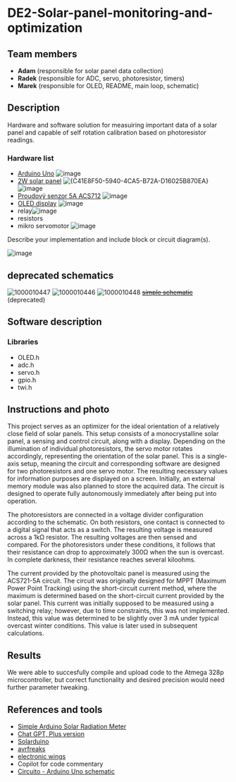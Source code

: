 # DE2-Solar-panel-monitoring-and-optimization

## Team members
- **Adam** (responsible for solar panel data collection)
- **Radek** (responsible for ADC, servo, photoresistor, timers)
- **Marek** (responsible for OLED, README, main loop, schematic)

## Description
Hardware and software solution for measuiring important data of a solar panel and capable of self rotation calibration based on photoresistor readings.


### Hardware list
- [Arduino Uno](https://store.arduino.cc/en-cz/products/arduino-uno-rev3?srsltid=AfmBOoovVZyf8qbg9ZrI9hX9NDjxxJZxmIjVDI9_GGtfzRbe-9TtOOlK)
  ![image](https://github.com/user-attachments/assets/9fc8ed89-ef09-48d7-9af8-5ad05179c47c)
- [2W solar panel](https://www.seeedstudio.com/2W-Solar-Panel-80X180.html?srsltid=AfmBOop6e6pCLGFtqS4wp1RUDEjKHGq3ao6pdDNQLPoGoyCNA_wYi9g2)
  ![{C41E8F50-5940-4CA5-B72A-D16025B870EA}](https://github.com/user-attachments/assets/7a776db0-eff5-42f8-8688-06eed0c3cecf)
  ![image](https://github.com/user-attachments/assets/d84bc595-7406-440f-bf91-510fc132af42)
- [Proudový senzor 5A ACS712](https://dratek.cz/arduino/1072-5a-proudovy-senzor-acs712.html?gad_source=1&gclid=CjwKCAiA3Na5BhAZEiwAzrfagO3sPKNKcjVXXOFWqBSw3VnbfjmYk3G59McyNn3DMNanhDyCYVnZrhoCHegQAvD_BwE)
  ![image](https://github.com/user-attachments/assets/09541cd8-586e-4af4-9a72-d8704a36a381)
- [OLED display](https://dratek.cz/arduino/3181-iic-i2c-oled-1-3-displej-128x64-bily.html?gad_source=1&gclid=CjwKCAiA3Na5BhAZEiwAzrfagGTJY9aaMqUh7axe7fEJV2dWkBF2WsShhmveTVssdStMTSZZZww1mhoCKxMQAvD_BwE) 
![image](https://github.com/user-attachments/assets/2608979c-5e9e-4a23-b03d-e2a30e73dab5)
- relay![image](https://github.com/user-attachments/assets/e5386381-58be-47d9-8d3b-961b169ccd32)
- resistors
- mikro servomotor
  ![image](https://github.com/user-attachments/assets/cb86b96b-42eb-4691-b1ce-7b8c686a4beb)
  

Describe your implementation and include block or circuit diagram(s).

![image](https://github.com/user-attachments/assets/8b63eb43-989a-42c1-b65c-ae2e348858ca)

## deprecated schematics
 ![1000010447](https://github.com/user-attachments/assets/ada05d3a-31f8-4791-bea2-af8901ae8706)
![1000010446](https://github.com/user-attachments/assets/2549ac60-b7af-41c0-96e0-6917e07c255e)
![1000010448](https://github.com/user-attachments/assets/0eaabee9-790b-423e-83fb-fc495fd5cba4)
~~[simple schematic](https://docs.google.com/presentation/d/1u240EyscOu1TMV3R26A9XNAYTfE4c-NHmTZzbbc4IIg/edit?usp=sharing)~~ (deprecated)
## Software description

### Libraries
- OLED.h
- adc.h
- servo.h
- gpio.h
- twi.h

## Instructions and photo

This project serves as an optimizer for the ideal orientation of a relatively close field of solar panels. This setup consists of a monocrystalline solar panel, a sensing and control circuit, along with a display. Depending on the illumination of individual photoresistors, the servo motor rotates accordingly, representing the orientation of the solar panel. This is a single-axis setup, meaning the circuit and corresponding software are designed for two photoresistors and one servo motor. The resulting necessary values for information purposes are displayed on a screen. Initially, an external memory module was also planned to store the acquired data. The circuit is designed to operate fully autonomously immediately after being put into operation.


The photoresistors are connected in a voltage divider configuration according to the schematic. On both resistors, one contact is connected to a digital signal that acts as a switch. The resulting voltage is measured across a 1kΩ resistor. The resulting voltages are then sensed and compared. For the photoresistors under these conditions, it follows that their resistance can drop to approximately 300Ω when the sun is overcast. In complete darkness, their resistance reaches several kiloohms.


The current provided by the photovoltaic panel is measured using the ACS721-5A circuit. The circuit was originally designed for MPPT (Maximum Power Point Tracking) using the short-circuit current method, where the maximum is determined based on the short-circuit current provided by the solar panel. This current was initially supposed to be measured using a switching relay; however, due to time constraints, this was not implemented. Instead, this value was determined to be slightly over 3 mA under typical overcast winter conditions.
This value is later used in subsequent calculations.

## Results
We were able to succesfully compile and upload code to the Atmega 328p microcontroller, but correct functionality and desired precision would need further parameter tweaking. 

## References and tools
- [Simple Arduino Solar Radiation Meter](https://projecthub.arduino.cc/mircemk/simple-arduino-solar-radiation-meter-for-solar-panels-ae1531)
- [Chat GPT, Plus version](https://openai.com/)
- [Solarduino](https://solarduino.com/arduino-code-tips/)
- [avrfreaks](https://www.avrfreaks.net/s/topic/a5C3l000000UaPVEA0/t153755)
- [electronic wings](https://www.electronicwings.com/avr-atmega/atmega1632-pwm)
- Copilot for code commentary
- [Circuito - Arduino Uno schematic](https://www.circuito.io/blog/arduino-uno-pinout/)
  
